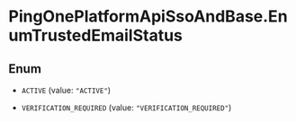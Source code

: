 # PingOnePlatformApiSsoAndBase.EnumTrustedEmailStatus

## Enum


* `ACTIVE` (value: `"ACTIVE"`)

* `VERIFICATION_REQUIRED` (value: `"VERIFICATION_REQUIRED"`)


